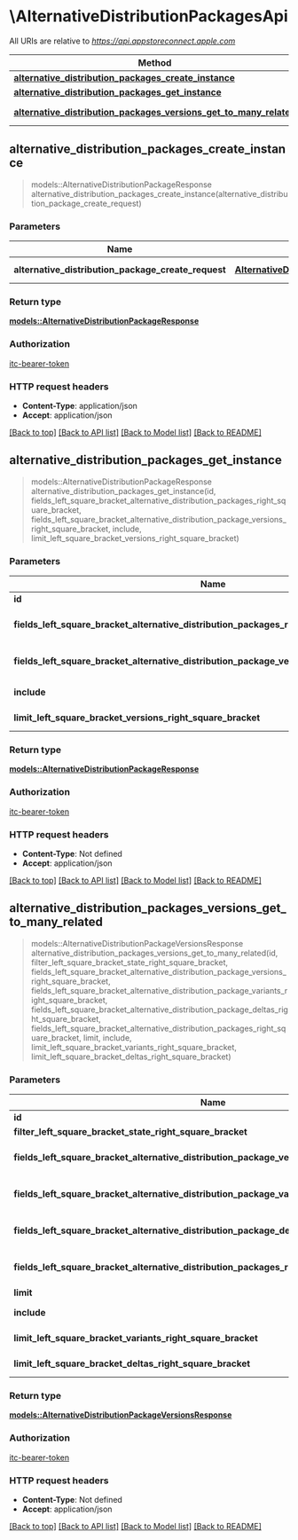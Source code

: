 # \AlternativeDistributionPackagesApi

All URIs are relative to *https://api.appstoreconnect.apple.com*

Method | HTTP request | Description
------------- | ------------- | -------------
[**alternative_distribution_packages_create_instance**](AlternativeDistributionPackagesApi.md#alternative_distribution_packages_create_instance) | **POST** /v1/alternativeDistributionPackages | 
[**alternative_distribution_packages_get_instance**](AlternativeDistributionPackagesApi.md#alternative_distribution_packages_get_instance) | **GET** /v1/alternativeDistributionPackages/{id} | 
[**alternative_distribution_packages_versions_get_to_many_related**](AlternativeDistributionPackagesApi.md#alternative_distribution_packages_versions_get_to_many_related) | **GET** /v1/alternativeDistributionPackages/{id}/versions | 



## alternative_distribution_packages_create_instance

> models::AlternativeDistributionPackageResponse alternative_distribution_packages_create_instance(alternative_distribution_package_create_request)


### Parameters


Name | Type | Description  | Required | Notes
------------- | ------------- | ------------- | ------------- | -------------
**alternative_distribution_package_create_request** | [**AlternativeDistributionPackageCreateRequest**](AlternativeDistributionPackageCreateRequest.md) | AlternativeDistributionPackage representation | [required] |

### Return type

[**models::AlternativeDistributionPackageResponse**](AlternativeDistributionPackageResponse.md)

### Authorization

[itc-bearer-token](../README.md#itc-bearer-token)

### HTTP request headers

- **Content-Type**: application/json
- **Accept**: application/json

[[Back to top]](#) [[Back to API list]](../README.md#documentation-for-api-endpoints) [[Back to Model list]](../README.md#documentation-for-models) [[Back to README]](../README.md)


## alternative_distribution_packages_get_instance

> models::AlternativeDistributionPackageResponse alternative_distribution_packages_get_instance(id, fields_left_square_bracket_alternative_distribution_packages_right_square_bracket, fields_left_square_bracket_alternative_distribution_package_versions_right_square_bracket, include, limit_left_square_bracket_versions_right_square_bracket)


### Parameters


Name | Type | Description  | Required | Notes
------------- | ------------- | ------------- | ------------- | -------------
**id** | **String** | the id of the requested resource | [required] |
**fields_left_square_bracket_alternative_distribution_packages_right_square_bracket** | Option<[**Vec<String>**](String.md)> | the fields to include for returned resources of type alternativeDistributionPackages |  |
**fields_left_square_bracket_alternative_distribution_package_versions_right_square_bracket** | Option<[**Vec<String>**](String.md)> | the fields to include for returned resources of type alternativeDistributionPackageVersions |  |
**include** | Option<[**Vec<String>**](String.md)> | comma-separated list of relationships to include |  |
**limit_left_square_bracket_versions_right_square_bracket** | Option<**i32**> | maximum number of related versions returned (when they are included) |  |

### Return type

[**models::AlternativeDistributionPackageResponse**](AlternativeDistributionPackageResponse.md)

### Authorization

[itc-bearer-token](../README.md#itc-bearer-token)

### HTTP request headers

- **Content-Type**: Not defined
- **Accept**: application/json

[[Back to top]](#) [[Back to API list]](../README.md#documentation-for-api-endpoints) [[Back to Model list]](../README.md#documentation-for-models) [[Back to README]](../README.md)


## alternative_distribution_packages_versions_get_to_many_related

> models::AlternativeDistributionPackageVersionsResponse alternative_distribution_packages_versions_get_to_many_related(id, filter_left_square_bracket_state_right_square_bracket, fields_left_square_bracket_alternative_distribution_package_versions_right_square_bracket, fields_left_square_bracket_alternative_distribution_package_variants_right_square_bracket, fields_left_square_bracket_alternative_distribution_package_deltas_right_square_bracket, fields_left_square_bracket_alternative_distribution_packages_right_square_bracket, limit, include, limit_left_square_bracket_variants_right_square_bracket, limit_left_square_bracket_deltas_right_square_bracket)


### Parameters


Name | Type | Description  | Required | Notes
------------- | ------------- | ------------- | ------------- | -------------
**id** | **String** | the id of the requested resource | [required] |
**filter_left_square_bracket_state_right_square_bracket** | Option<[**Vec<String>**](String.md)> | filter by attribute 'state' |  |
**fields_left_square_bracket_alternative_distribution_package_versions_right_square_bracket** | Option<[**Vec<String>**](String.md)> | the fields to include for returned resources of type alternativeDistributionPackageVersions |  |
**fields_left_square_bracket_alternative_distribution_package_variants_right_square_bracket** | Option<[**Vec<String>**](String.md)> | the fields to include for returned resources of type alternativeDistributionPackageVariants |  |
**fields_left_square_bracket_alternative_distribution_package_deltas_right_square_bracket** | Option<[**Vec<String>**](String.md)> | the fields to include for returned resources of type alternativeDistributionPackageDeltas |  |
**fields_left_square_bracket_alternative_distribution_packages_right_square_bracket** | Option<[**Vec<String>**](String.md)> | the fields to include for returned resources of type alternativeDistributionPackages |  |
**limit** | Option<**i32**> | maximum resources per page |  |
**include** | Option<[**Vec<String>**](String.md)> | comma-separated list of relationships to include |  |
**limit_left_square_bracket_variants_right_square_bracket** | Option<**i32**> | maximum number of related variants returned (when they are included) |  |
**limit_left_square_bracket_deltas_right_square_bracket** | Option<**i32**> | maximum number of related deltas returned (when they are included) |  |

### Return type

[**models::AlternativeDistributionPackageVersionsResponse**](AlternativeDistributionPackageVersionsResponse.md)

### Authorization

[itc-bearer-token](../README.md#itc-bearer-token)

### HTTP request headers

- **Content-Type**: Not defined
- **Accept**: application/json

[[Back to top]](#) [[Back to API list]](../README.md#documentation-for-api-endpoints) [[Back to Model list]](../README.md#documentation-for-models) [[Back to README]](../README.md)


